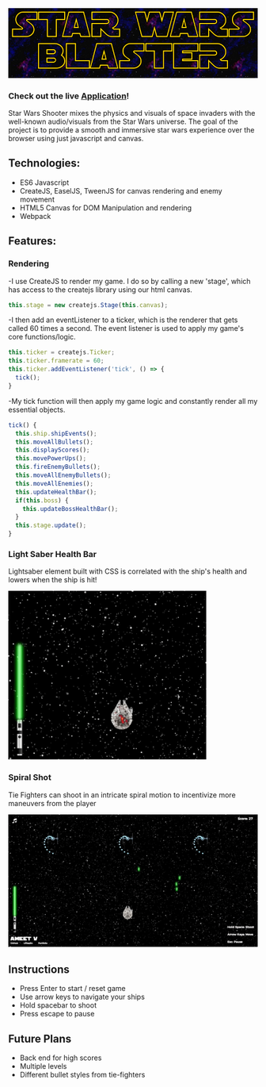 <img src='https://github.com/ameet01/star-wars-shooter/blob/master/images/maintitle.png' width='600px' />

### Check out the live [Application](http://www.starwarsblaster.tech/)!

Star Wars Shooter mixes the physics and visuals of space invaders with the well-known audio/visuals from the Star Wars universe. The goal of the project is to provide a smooth and immersive star wars experience over the browser using just javascript and canvas.

## Technologies:

* ES6 Javascript
* CreateJS, EaselJS, TweenJS for canvas rendering and enemy movement
* HTML5 Canvas for DOM Manipulation and rendering
* Webpack

## Features:

### Rendering

-I use CreateJS to render my game. I do so by calling a new 'stage', which has access to the createjs library using our html canvas.
```javascript
this.stage = new createjs.Stage(this.canvas);
```

-I then add an eventListener to a ticker, which is the renderer that gets called 60 times a second. The event listener is used to apply my game's core functions/logic.
```javascript
this.ticker = createjs.Ticker;
this.ticker.framerate = 60;
this.ticker.addEventListener('tick', () => {
  tick();
}
```

-My tick function will then apply my game logic and constantly render all my essential objects.
```javascript
tick() {
  this.ship.shipEvents();
  this.moveAllBullets();
  this.displayScores();
  this.movePowerUps();
  this.fireEnemyBullets();
  this.moveAllEnemyBullets();
  this.moveAllEnemies();
  this.updateHealthBar();
  if(this.boss) {
    this.updateBossHealthBar();
  }
  this.stage.update();
}
```


### Light Saber Health Bar

Lightsaber element built with CSS is correlated with the ship's health and lowers when the ship is hit!

<img src='https://github.com/ameet01/star-wars-shooter/blob/master/docs/lightsaberhealthbar.gif' width='400px'/>

### Spiral Shot

Tie Fighters can shoot in an intricate spiral motion to incentivize more maneuvers from the player

<img src='https://github.com/ameet01/star-wars-shooter/blob/master/docs/spiral.gif' width='600px'/>

## Instructions

* Press Enter to start / reset game
* Use arrow keys to navigate your ships
* Hold spacebar to shoot
* Press escape to pause

## Future Plans

* Back end for high scores
* Multiple levels
* Different bullet styles from tie-fighters

